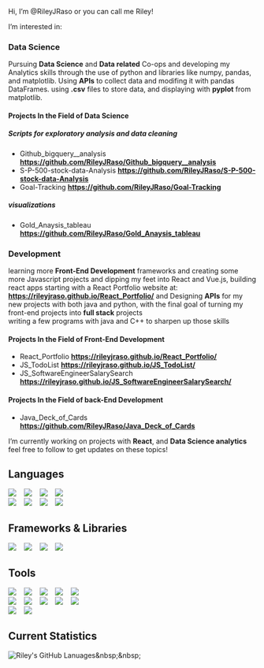 Hi, I’m @RileyJRaso or you can call me Riley!  
  
I’m interested in:  

### Data Science
Pursuing **Data Science** and **Data related** Co-ops and developing my Analytics skills through the use of python and libraries like numpy, pandas, and matplotlib.
Using **APIs** to collect data and modifing it with pandas DataFrames. using **.csv** files to store data, and displaying with **pyplot** from matplotlib.

#### Projects In the Field of Data Science

##### Scripts for exploratory analysis and data cleaning
- Github_bigquery__analysis **https://github.com/RileyJRaso/Github_bigquery__analysis**
- S-P-500-stock-data-Analysis **https://github.com/RileyJRaso/S-P-500-stock-data-Analysis**
- Goal-Tracking **https://github.com/RileyJRaso/Goal-Tracking**

##### visualizations
- Gold_Anaysis_tableau **https://github.com/RileyJRaso/Gold_Anaysis_tableau**

### Development
learning more **Front-End Development** frameworks and creating some more Javascript projects and dipping my feet into React and Vue.js, 
building react apps starting with a React Portfolio website at: **https://rileyjraso.github.io/React_Portfolio/**
and Designing **APIs** for my new projects with both java and python, with the final goal of turning my front-end projects into **full stack** projects  
writing a few programs with java and C++ to sharpen up those skills

#### Projects In the Field of Front-End Development
- React_Portfolio **https://rileyjraso.github.io/React_Portfolio/**
- JS_TodoList **https://rileyjraso.github.io/JS_TodoList/**
- JS_SoftwareEngineerSalarySearch **https://rileyjraso.github.io/JS_SoftwareEngineerSalarySearch/**

#### Projects In the Field of back-End Development
- Java_Deck_of_Cards **https://github.com/RileyJRaso/Java_Deck_of_Cards**

  
I’m currently working on projects with **React**, and **Data Science analytics** feel free to follow to get updates on these topics!
<!--- you can reach out on any of the links in the Contact me section --->

## Languages

![](https://img.shields.io/badge/-Javascript-informational?style=for-the-badge&logo=Javascript&logoColor=F7DF1E&color=213A5C)&nbsp;&nbsp;&nbsp;
![](https://img.shields.io/badge/-Typescript-informational?style=for-the-badge&logo=Typescript&logoColor=3178C6&color=213A5C)&nbsp;&nbsp;&nbsp;
![](https://img.shields.io/badge/-CSS3-informational?style=for-the-badge&logo=CSS3&logoColor=1572B6&color=213A5C)&nbsp;&nbsp;&nbsp;
![](https://img.shields.io/badge/-HTML-informational?style=for-the-badge&logo=HTML5&logoColor=E34F26&color=213A5C)&nbsp;&nbsp;&nbsp;  
![](https://img.shields.io/badge/-MySQL-informational?style=for-the-badge&logo=MySQL&logoColor=4479A1&color=213A5C)&nbsp;&nbsp;&nbsp;
![](https://img.shields.io/badge/-Bash-informational?style=for-the-badge&logo=GNUBash&logoColor=4EAA25&color=213A5C)&nbsp;&nbsp;&nbsp;
![](https://img.shields.io/badge/-Java-informational?style=for-the-badge&logo=Java&logoColor=007396&color=213A5C)&nbsp;&nbsp;&nbsp;
![](https://img.shields.io/badge/-Python-informational?style=for-the-badge&logo=Python&logoColor=3776AB&color=213A5C)&nbsp;&nbsp;&nbsp;

## Frameworks & Libraries

![](https://img.shields.io/badge/-React-informational?style=for-the-badge&logo=React&logoColor=61DAFB&color=213A5C)&nbsp;&nbsp;&nbsp;
![](https://img.shields.io/badge/-TensorFlow-informational?style=for-the-badge&logo=TensorFlow&logoColor=FF6F00&color=213A5C)&nbsp;&nbsp;&nbsp;
![](https://img.shields.io/badge/-pandas-informational?style=for-the-badge&logo=pandas&logoColor=150458&color=213A5C)&nbsp;&nbsp;&nbsp;
![](https://img.shields.io/badge/-TailwindCSS-informational?style=for-the-badge&logo=TailwindCSS&logoColor=06B6D4&color=213A5C)&nbsp;&nbsp;&nbsp;


## Tools

![](https://img.shields.io/badge/-Jenkins-informational?style=for-the-badge&logo=Jenkins&logoColor=D24939&color=213A5C)&nbsp;&nbsp;&nbsp;
![](https://img.shields.io/badge/-Ansible-informational?style=for-the-badge&logo=Ansible&logoColor=EE0000&color=213A5C)&nbsp;&nbsp;&nbsp;
![](https://img.shields.io/badge/-Bamboo-informational?style=for-the-badge&logo=Bamboo&logoColor=0052CC&color=213A5C)&nbsp;&nbsp;&nbsp;
![](https://img.shields.io/badge/-Selenium-informational?style=for-the-badge&logo=Selenium&logoColor=43B02A&color=213A5C)&nbsp;&nbsp;&nbsp;
![](https://img.shields.io/badge/-Jupyter-informational?style=for-the-badge&logo=Jupyter&logoColor=F37626&color=213A5C)&nbsp;&nbsp;&nbsp;\
![](https://img.shields.io/badge/-Git-informational?style=for-the-badge&logo=Git&logoColor=F05032&color=213A5C)&nbsp;&nbsp;&nbsp;
![](https://img.shields.io/badge/-Jira-informational?style=for-the-badge&logo=Jira&logoColor=0052CC&color=213A5C)&nbsp;&nbsp;&nbsp;
![](https://img.shields.io/badge/-GoogleSheets-informational?style=for-the-badge&logo=GoogleSheets&logoColor=34A853&color=213A5C)&nbsp;&nbsp;&nbsp;
![](https://img.shields.io/badge/-MicrosoftExcel-informational?style=for-the-badge&logo=MicrosoftExcel&logoColor=217346&color=213A5C)&nbsp;&nbsp;&nbsp;
![](https://img.shields.io/badge/-GoogleCloud-informational?style=for-the-badge&logo=GoogleCloud&logoColor=4285F4&color=213A5C)&nbsp;&nbsp;&nbsp;\
![](https://img.shields.io/badge/-Kaggle-informational?style=for-the-badge&logo=Kaggle&logoColor=20BEFF&color=213A5C)&nbsp;&nbsp;&nbsp;
![](https://img.shields.io/badge/-Tableau-informational?style=for-the-badge&logo=Tableau&logoColor=E97627&color=213A5C)&nbsp;&nbsp;&nbsp;

## Current Statistics

![Riley's GitHub Lanuages](https://github-readme-stats.vercel.app/api/top-langs/?username=RileyJRaso&theme=prussian&hide=HTML,CSS")&nbsp;&nbsp;&nbsp;

<!--
![Riley's GitHub stats](https://github-readme-stats.vercel.app/api?username=RileyJRaso&show_icons=true&theme=prussian)&nbsp;&nbsp;&nbsp;
-->


